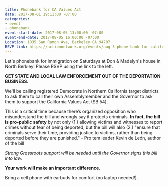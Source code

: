 ```yaml
---
title: Phonebank for CA Values Act
date: 2017-08-01 19:11:00 -07:00
categories:
- event
- phonebank
event-start-date: 2017-08-05 13:00:00 -07:00
event-end-date: 2017-08-05 16:00:00 -07:00
Location: 1835 San Ramon Ave, Berkeley CA 94707
RSVP-link: https://actionnetwork.org/events/aug-5-phone-bank-for-california-values-act-sb-54
---
```


Let's phonebank for immigration on Saturdays at Don & Madelyn's house in North Berkley! Please RSVP using the link to the left.

**GET STATE AND LOCAL LAW ENFORCEMENT OUT OF THE DEPORTATION BUSINESS.**

We'll be calling registered Democrats in Northern California target districts to ask them to call their own Assemblymember and the Governor to ask them to support the California Values Act (SB 54).  

This is a critical time because there’s organized opposition who misunderstand the bill and wrongly say it protects criminals.  **In fact, the bill is pro-public safety** by not only (1.) allowing victims and witnesses to report crimes without fear of being deported, but the bill will also (2.) "ensure that criminals serve their time, providing justice to victims, rather than being deported before they are punished."  - Pro tem leader Kevin de León, author of the bill

_Strong Grassroots support will be needed until the Governor signs this bill into law._

**Your work will make an important difference.**

Bring a cell phone with earbuds for comfort (no laptop needed!).